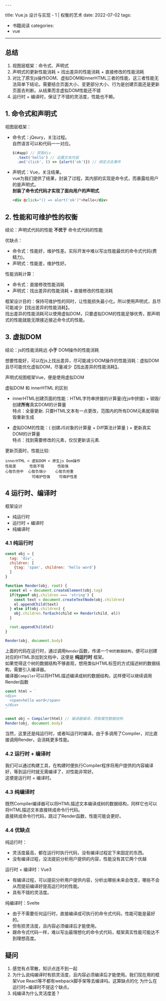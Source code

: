 	---
title: Vue.js 设计与实现 - 1 | 权衡的艺术
date: 2022-07-02
tags:
 - 书籍阅读
categories: 
 - vue
---


## 总结
1. 视图层框架：命令式、声明式
2. 声明式的更新性能消耗 = 找出差异的性能消耗 + 直接修改的性能消耗
3. 对比了原生js操作DOM、虚拟DOM和innerHTML三者的性能，这三者性能无法简单下结论。需要结合页面大小、变更部分大小、行为是创建页面还是更新页面去判断。从结果而言虚拟DOM性能还不错
4. 运行时 + 编译时，保证了不错的灵活度，性能也不赖。
   


## 1. 命令式和声明式
视图层框架：
- 命令式：jQeury，关注过程。    
  自然语言可以和代码一一对应。
  ```js
  $(#app) // 获取div
    .text('hello') // 设置文本内容
    .on('click', () => {alert('ok')}) // 绑定点击事件
  ```
- 声明式：Vue，关注结果。    
  vue为我们提供了结果，封装了过程，其内部的实现是命令式，而暴露给用户的是声明式。    
  **封装了命令式代码才实现了面向用户的声明式**. 
  ```html
  <div @click="() => alert('ok')">hello</div>
  ```

## 2. 性能和可维护性的权衡
结论：声明式代码的性能 **不优于** 命令式代码的性能

优缺点：
- 命令式：性能好，维护性差。实际开发中难以写出性能最优的命令式代码(费精力)。
- 声明式：性能差，维护性好。

性能消耗计算：
- 命令式：直接修改性能消耗
- 声明式：找出差异的性能消耗 + 直接修改的性能消耗

框架设计目的：保持可维护性的同时，让性能损失最小化。所以使用声明式，且尽可能减少【找出差异的性能消耗】。    
找出差异的性能消耗可以使用虚拟DOM，只要虚拟DOM的性能足够优秀，那声明式的性能就能无限接近接近命令式的性能。

## 3. 虚拟DOM
结论：js的性能消耗远 **小于** DOM操作的性能消耗    

想要性能好，可以在js上找出差异，尽可能减少DOM操作的性能消耗：虚拟DOM   
且尽可能优化虚拟DOM，尽量减少【找出差异的性能消耗】。

声明式视图框架Vue，便是使用虚拟DOM

虚拟DOM 和 innerHTML 的区别
- innerHTML创建页面的性能：HTML字符串拼接的计算量(在js中拼接) + 销毁/创建**所有**真实DOM的计算量    
  特点：全量更新. 只要HTML文本有一点更改，范围内的所有DOM元素就得销毁重新生成

- 虚拟DOM的性能：( 创建JS对象的计算量 + Diff算法计算量 ) + 更新真实DOM的计算量    
  特点：找到需要修改的元素，仅仅更新该元素. 
  

更新页面时，性能比较:
```
innerHTML < 虚拟DOM < 原生js Dom操作        
性能差      性能不错      性能强
心智负担中  心智负端小    心智负担重
            可维护性强    可维护性差
```


## 4 运行时、编译时
框架设计
- 纯运行时
- 运行时 + 编译时
- 纯编译时

### 4.1 纯运行时
```js
const obj = {
  tag: 'div',
  children: [
    {tag: 'span', children: 'hello word'}
  ]
}

function Render(obj, root) {
  const el = document.createElement(obj.tag)
  if(typeof obj.children === 'string') {
    const text = document.createTextNode(obj.children)
    el.appendChild(text)
  } else if(obj.children) {
    obj.children.forEach(child => Render(child, el))
  }

  root.appendChild(el)
}

Render(obj, document.body)
```
上面的代码在运行时，通过调用`Render`函数，传递一个`树的数据结构`，便可以创建对应的HTML添加到文档中，这便是 **纯运行时** 框架。    
如果觉得这个树的数据结构不够直观，想用类似HTML标签的方式描述树的数据结构，需要引入编译器。    
编译器`Compiler`可以将HTML描述编译成树的数据结构，这样便可以继续调用Render函数
```js
const html = `
<div>
  <span>hello word</span>
</div>
`

const obj = Compiler(html) // 编译器编译，获取属性数据结构
Render(obj, document.body)
```
当然，这里还是纯运行时，或者叫运行时编译。由于多调用了Compiler，对比直接调用Render，会消耗更多性能。


### 4.2 运行时 + 编译时
我们可以通过构建工具，在构建时便执行Compiler程序将用户提供的内容编译好，等到运行时就无需编译了，对性能非常好。    
这便是运行时 + 编译时。


### 4.3 纯编译时
既然Compiler编译器可以将HTML描述文本编译成树的数据结构，同样它也可以将HTML描述文本直接转成命令行代码。     
直接转成命令行代码，跳过了Render函数，性能可能会更好。


### 4.4 优缺点
纯运行时：    
- 灵活度最高，都在运行时执行代码，没有编译过程定下来固定的东西。
- 没有编译过程，没法提前分析用户提供的内容，性能没有其它两个优越

运行时 + 编译时：Vue3
- 有编译过程，可以提前分析用户提供内容，分析出哪些未来会改变，哪些不会从而提前编译好提高运行时的性能。
- 具有不错的灵活度。
  
纯编译时：Svelte
- 由于不需要任何运行时，直接编译成可执行的命令式代码，性能可能是最好的。
- 但有损灵活度，且内容必须编译后才能使用。
- 跟命令式代码一样，难以写出最理想化的命令式代码，框架真实性能可能达不到理想高度。



## 疑问
1. 感觉有点零散，知识点连不到一起
2. 为什么说纯编译时有损灵活度，且内容必须编译后才能使用。我们现在用的框架Vue React等不都有webpack脚手架等去编译吗。这算缺点的化  为什么在运行时+编译时不提这个缺点。
3. 纯编译为什么灵活度差？

